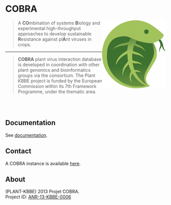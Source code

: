 COBRA
===========================

<img align="right" src="images/cobra-icon.png">

> A **CO**mbination of systems **B**iology and experimental high-throughput approaches to develop sustainable **R**esistance against pl**A**nt
viruses in crops.

---

> **COBRA** plant virus interaction database is developed in coordination with other plant genomics and bioinformatics groups via the consortium. The Plant KBBE project is funded by the European Commission within its 7th Framework Programme, under the thematic area. 
<br/>




<!-- ![cobra-logo](images/cobra-icon.png) -->
<br/>

## Documentation
See [documentation](https://cobra-documentation.readthedocs.io/en/latest/).

## Contact
A COBRA instance is available [here](https://services.cbib.u-bordeaux.fr/cobra/login.php).

## About
(PLANT-KBBE) 2013 Projet COBRA.
<br/>Project ID: [ANR-13-KBBE-0006](http://www.agence-nationale-recherche.fr/Project-ANR-13-KBBE-0006)